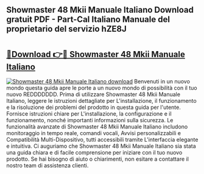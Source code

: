 ## Showmaster 48 Mkii Manuale Italiano Download gratuit PDF - Part-CaI Italiano Manuale del proprietario del servizio hZE8J

# <h2><a href="http://dfg0l0.blite.top/?on=Showmaster+48+Mkii+Manuale+Italiano">🔗Download 👉🔴 Showmaster 48 Mkii Manuale Italiano</a></h2>

[![Showmaster 48 Mkii Manuale Italiano download](https://i.imgur.com/lujVjoI.png)](http://dfg0l0.blite.top/?on=Showmaster+48+Mkii+Manuale+Italiano)
Benvenuti in un nuovo mondo questa guida apre le porte a un nuovo mondo di possibilità con il tuo nuovo REDDDDDDD. Prima di utilizzare Showmaster 48 Mkii Manuale Italiano, leggere le istruzioni dettagliate per L'installazione, il funzionamento e la risoluzione dei problemi del prodotto in questa guida per l'utente. Fornisce istruzioni chiare per L'installazione, la configurazione e il funzionamento, nonché importanti informazioni sulla sicurezza. Le funzionalità avanzate di Showmaster 48 Mkii Manuale Italiano includono monitoraggio in tempo reale, comandi vocali, Avvisi personalizzabili e Compatibilità Multi-Dispositivo, tutti accessibili tramite L'interfaccia elegante e intuitiva. Ci auguriamo che Showmaster 48 Mkii Manuale Italiano sia stata una guida chiara e di facile comprensione per iniziare con il tuo nuovo prodotto. Se hai bisogno di aiuto o chiarimenti, non esitare a contattare il nostro team di assistenza clienti.

